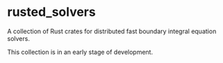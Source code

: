 # rusted_solvers
A collection of Rust crates for distributed fast boundary integral equation solvers.

This collection is in an early stage of development.

